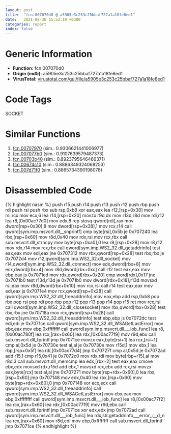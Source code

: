 ```yaml
---
layout: post
title:  "fcn.007070d0 @ a5905e3c253c25bbaf727a1a18fe8ed1"
date:   2021-08-30 15:52:19 +0300
categories: report
index: false
---
```


# Generic Information
- **Function:** fcn.007070d0
- **Origin (md5):** a5905e3c253c25bbaf727a1a18fe8ed1
- **VirusTotal:** [virustotal.com/gui/file/a5905e3c253c25bbaf727a1a18fe8ed1][virustotal_ref]

# Code Tags
<span class="tag" id="SOCKET">SOCKET</span>


# Similar Functions

1. [fcn.00707970][similar_1_ref] (sim.: 0.9306621441006977)
2. [fcn.007077b0][similar_2_ref] (sim.: 0.9107639579487373)
3. [fcn.00703b40][similar_3_ref] (sim.: 0.8923795646466371)
4. [fcn.00674c10][similar_4_ref] (sim.: 0.8886349324069253)
5. [fcn.007d71f0][similar_5_ref] (sim.: 0.8865734390198078)


# Disassembled Code

{% highlight nasm %}
push r15
push r14
push r13
push r12
push rbp
push rdi
push rsi
push rbx
sub rsp,0xb8
xor eax,eax
lea r12,[rsp+0x30]
mov rsi,rcx
mov ecx,6
lea r14,[rsp+0x20]
movzx r9d,dx
mov r13d,r8d
mov rdi,r12
lea r8,[0x00ac77d0]
mov edx,8
rep stosq qword[rdi],rax
mov dword[rsp+0x30],8
mov dword[rsp+0x38],1
mov rcx,r14
call qword[sym.imp.msvcrt.dll__snprintf]
cmp byte[rsi],0x5b
je 0x707240
lea rbx,[rsp+0x60]
mov r8d,0x40
mov rdx,rsi
mov rcx,rbx
call sub.msvcrt.dll_strncpy
mov byte[rsp+0xa0],0
lea r9,[rsp+0x28]
mov r8,r12
mov rdx,r14
mov rcx,rbx
call qword[sym.imp.WS2_32.dll_getaddrinfo]
test eax,eax
mov edi,eax
jne 0x707312
mov rbx,qword[rsp+0x28]
test rbx,rbx
je 0x7072d4
mov r12,qword[sym.imp.WS2_32.dll_socket]
mov r14,qword[sym.imp.WS2_32.dll_connect]
mov edx,dword[rbx+8]
mov ecx,dword[rbx+4]
mov r8d,dword[rbx+0xc]
call r12
test eax,eax
mov ebp,eax
js 0x7071ed
mov rdx,qword[rbx+0x20]
cmp word[rdx],0x17
jne 0x7071b0
test r13d,r13d
je 0x7071b0
mov dword[rdx+0x18],r13d
movsxd rsi,eax
mov r8d,dword[rbx+0x10]
mov rcx,rsi
call r14
test eax,eax
mov edi,eax
js 0x7071e4
mov rcx,qword[rsp+0x28]
call qword[sym.imp.WS2_32.dll_freeaddrinfo]
mov eax,ebp
add rsp,0xb8
pop rbx
pop rsi
pop rdi
pop rbp
pop r12
pop r13
pop r14
pop r15
ret
mov rcx,rsi
call qword[sym.imp.WS2_32.dll_closesocket]
mov rbx,qword[rbx+0x28]
test rbx,rbx
jne 0x70718a
mov rcx,qword[rsp+0x28]
call qword[sym.imp.WS2_32.dll_freeaddrinfo]
test ebp,ebp
js 0x7072dc
test edi,edi
je 0x7071ce
call qword[sym.imp.WS2_32.dll_WSAGetLastError]
mov ebx,eax
mov ebp,0xffffffff
call qword[sym.imp.msvcrt.dll___iob_func]
lea r8,[0x00ac780f]
lea rcx,[rax+0x60]
lea rdx,[0x00ac77f9]
mov r9d,ebx
call sub.msvcrt.dll_fprintf
jmp 0x7071ce
movzx eax,byte[rsi+1]
lea rcx,[rsi+1]
cmp al,0x5d
je 0x70730e
test al,al
je 0x70730e
mov r15d,1
mov ebx,1
lea rbp,[rsp+0x5f]
lea rdi,[0x00ac77d4]
jmp 0x70727f
cmp al,0x5d
je 0x7072ad
add r15,1
cmp r15,0x41
je 0x7072c0
mov rdx,rdi
mov byte[rbp+r15],al
mov r8d,3
call sub.msvcrt.dll_memcmp
lea edx,[rbx+2]
test eax,eax
cmove ebx,edx
movsxd rdx,r15d
add ebx,1
movsxd rcx,ebx
add rcx,rsi
movzx eax,byte[rcx]
test al,al
jne 0x707271
mov byte[rsp+rdx+0x60],0
lea rbx,[rsp+0x60]
jmp 0x707148
mov edx,0x40
lea rbx,[rsp+0x60]
mov byte[rsp+rdx+0x60],0
jmp 0x707148
xor ecx,ecx
call qword[sym.imp.WS2_32.dll_freeaddrinfo]
call qword[sym.imp.WS2_32.dll_WSAGetLastError]
mov ebx,eax
mov ebp,0xffffffff
call qword[sym.imp.msvcrt.dll___iob_func]
lea r8,[0x00ac77f2]
lea rcx,[rax+0x60]
lea rdx,[0x00ac77f9]
mov r9d,ebx
call sub.msvcrt.dll_fprintf
jmp 0x7071ce
xor edx,edx
jmp 0x7072ad
call qword[sym.imp.msvcrt.dll___iob_func]
lea rdx,str.getaddrinfo___error_:__d_n
lea rcx,[rax+0x60]
mov r8d,edi
mov ebp,0xffffffff
call sub.msvcrt.dll_fprintf
jmp 0x7071ce
{% endhighlight %}


[similar_1_ref]: /report/fcn.00707970@a5905e3c253c25bbaf727a1a18fe8ed1
[similar_2_ref]: /report/fcn.007077b0@a5905e3c253c25bbaf727a1a18fe8ed1
[similar_3_ref]: /report/fcn.00703b40@a5905e3c253c25bbaf727a1a18fe8ed1
[similar_4_ref]: /report/fcn.00674c10@a5905e3c253c25bbaf727a1a18fe8ed1
[similar_5_ref]: /report/fcn.007d71f0@a5905e3c253c25bbaf727a1a18fe8ed1
[virustotal_ref]: https://www.virustotal.com/gui/file/a5905e3c253c25bbaf727a1a18fe8ed1